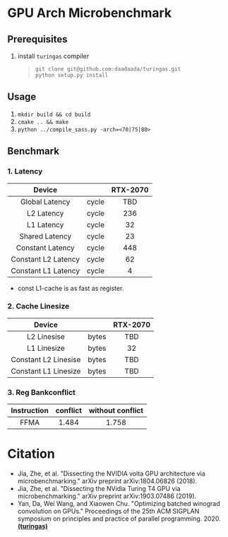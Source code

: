 # GPU Arch Microbenchmark


## Prerequisites
1. install `turingas` compiler
    > `git clone git@github.com:daadaada/turingas.git`  
    > `python setup.py install`


## Usage    
1. `mkdir build && cd build`
2. `cmake .. && make`
3. `python ../compile_sass.py -arch=<70|75|80>`

## Benchmark

### 1. Latency

|Device                      |           |  RTX-2070 |
|:--------------------------:|:---------:|:---------:|
|Global Latency              |cycle      | TBD       |
|L2 Latency                  |cycle      | 236       |
|L1 Latency                  |cycle      | 32        |  
|Shared Latency              |cycle      | 23        |  
|Constant Latency            |cycle      | 448       |
|Constant L2 Latency         |cycle      | 62        |
|Constant L1 Latency         |cycle      | 4         |  

- const L1-cache is as fast as register.

### 2. Cache Linesize


|Device                      |           |  RTX-2070 |
|:--------------------------:|:---------:|:---------:|
|L2 Linesise                 |bytes      | TBD       |
|L1 Linesize                 |bytes      | 32        |
|Constant L2 Linesise        |bytes      | TBD       |
|Constant L1 Linesize        |bytes      | TBD       |



### 3. Reg Bankconflict

| Instruction | conflict | without conflict |
|:-----------:|:--------:|:----------------:|
|FFMA         | 1.484    | 1.758            |



# Citation
- Jia, Zhe, et al. "Dissecting the NVIDIA volta GPU architecture via microbenchmarking." arXiv preprint arXiv:1804.06826 (2018).
- Jia, Zhe, et al. "Dissecting the NVidia Turing T4 GPU via microbenchmarking." arXiv preprint arXiv:1903.07486 (2019).
- Yan, Da, Wei Wang, and Xiaowen Chu. "Optimizing batched winograd convolution on GPUs." Proceedings of the 25th ACM SIGPLAN symposium on principles and practice of parallel programming. 2020. [**(turingas)**](https://github.com/daadaada/turingas)
